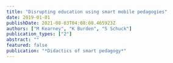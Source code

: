 ```yaml
---
title: "Disrupting education using smart mobile pedagogies"
date: 2019-01-01
publishDate: 2021-08-03T04:08:08.465923Z
authors: ["M Kearney", "K Burden", "S Schuck"]
publication_types: ["2"]
abstract: ""
featured: false
publication: "*Didactics of smart pedagogy*"
---
```


